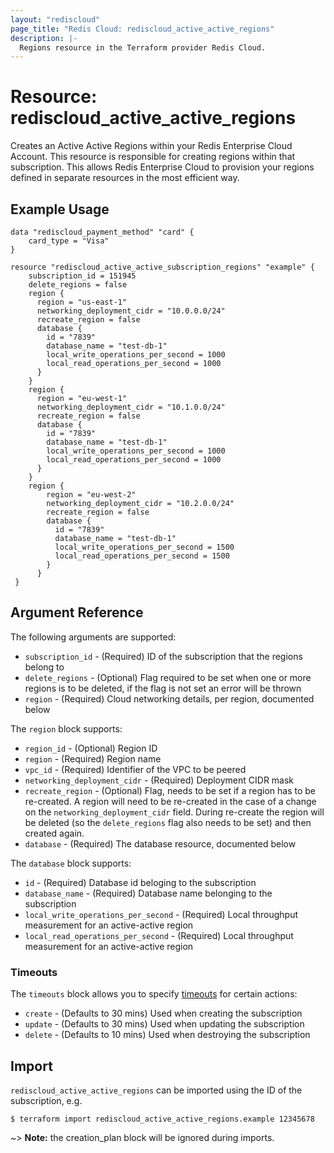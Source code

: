 ```yaml
---
layout: "rediscloud"
page_title: "Redis Cloud: rediscloud_active_active_regions"
description: |-
  Regions resource in the Terraform provider Redis Cloud.
---
```


# Resource: rediscloud_active_active_regions

Creates an Active Active Regions within your Redis Enterprise Cloud Account.
This resource is responsible for creating regions within
that subscription. This allows Redis Enterprise Cloud to provision
your regions defined in separate resources in the most efficient way.

## Example Usage

```hcl
data "rediscloud_payment_method" "card" {
	card_type = "Visa"
}
  
resource "rediscloud_active_active_subscription_regions" "example" {
	subscription_id = 151945
	delete_regions = false
	region {
	  region = "us-east-1"
	  networking_deployment_cidr = "10.0.0.0/24" 
	  recreate_region = false
	  database {
		id = "7839"
		database_name = "test-db-1"
		local_write_operations_per_second = 1000
		local_read_operations_per_second = 1000
	  }
	}
	region {
	  region = "eu-west-1"
	  networking_deployment_cidr = "10.1.0.0/24" 
	  recreate_region = false
	  database {
		id = "7839"
		database_name = "test-db-1"
		local_write_operations_per_second = 1000
		local_read_operations_per_second = 1000
	  }
	}
	region {
		region = "eu-west-2"
		networking_deployment_cidr = "10.2.0.0/24" 
		recreate_region = false
		database {
		  id = "7839"
		  database_name = "test-db-1"
		  local_write_operations_per_second = 1500
		  local_read_operations_per_second = 1500
		}
	  }
 }
```

## Argument Reference

The following arguments are supported:

* `subscription_id` - (Required) ID of the subscription that the regions belong to
* `delete_regions` - (Optional) Flag required to be set when one or more regions is to be deleted, if the flag is not set an error will be thrown
* `region` - (Required) Cloud networking details, per region, documented below

The `region` block supports:

* `region_id` - (Optional) Region ID
* `region` - (Required) Region name
* `vpc_id` - (Required) Identifier of the VPC to be peered
* `networking_deployment_cidr` - (Required) Deployment CIDR mask
* `recreate_region` - (Optional) Flag, needs to be set if a region has to be re-created. A region will need to be re-created in the case of a change on 
  the `networking_deployment_cidr` field. During re-create the region will be deleted (so the `delete_regions` flag also needs to be set) and then created again.
* `database` - (Required) The database resource, documented below

The `database` block supports:

* `id` - (Required) Database id beloging to the subscription
* `database_name` - (Required) Database name belonging to the subscription
* `local_write_operations_per_second` - (Required) Local throughput measurement for an active-active region
* `local_read_operations_per_second` - (Required) Local throughput measurement for an active-active region


### Timeouts

The `timeouts` block allows you to specify [timeouts](https://www.terraform.io/docs/configuration/resources.html#timeouts) for certain actions:

* `create` - (Defaults to 30 mins) Used when creating the subscription
* `update` - (Defaults to 30 mins) Used when updating the subscription
* `delete` - (Defaults to 10 mins) Used when destroying the subscription

## Import

`rediscloud_active_active_regions` can be imported using the ID of the subscription, e.g.

```
$ terraform import rediscloud_active_active_regions.example 12345678
```

~> **Note:** the creation_plan block will be ignored during imports.
